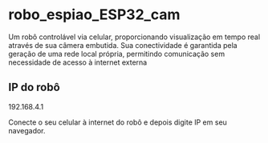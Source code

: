 # robo_espiao_ESP32_cam

Um robô controlável via celular, proporcionando visualização em tempo real através de sua câmera embutida. Sua conectividade é garantida pela geração de uma rede local própria, permitindo comunicação sem necessidade de acesso à internet externa

## IP do robô 

192.168.4.1

Conecte o seu celular à internet do robô e depois digite IP em seu navegador.
